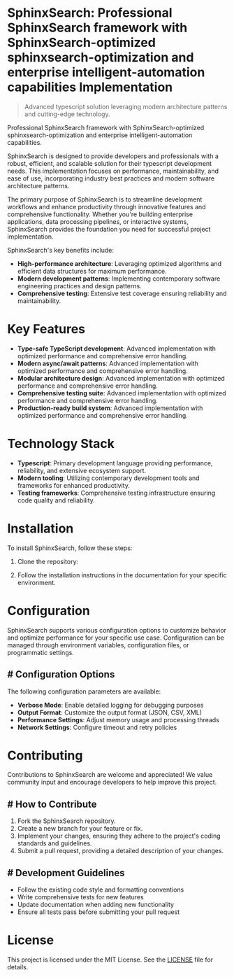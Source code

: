 <!-- fallback_SphinxSearch_20250824101929_87749 -->

# SphinxSearch: Professional SphinxSearch framework with SphinxSearch-optimized sphinxsearch-optimization and enterprise intelligent-automation capabilities Implementation
> Advanced typescript solution leveraging modern architecture patterns and cutting-edge technology.

Professional SphinxSearch framework with SphinxSearch-optimized sphinxsearch-optimization and enterprise intelligent-automation capabilities.

SphinxSearch is designed to provide developers and professionals with a robust, efficient, and scalable solution for their typescript development needs. This implementation focuses on performance, maintainability, and ease of use, incorporating industry best practices and modern software architecture patterns.

The primary purpose of SphinxSearch is to streamline development workflows and enhance productivity through innovative features and comprehensive functionality. Whether you're building enterprise applications, data processing pipelines, or interactive systems, SphinxSearch provides the foundation you need for successful project implementation.

SphinxSearch's key benefits include:

* **High-performance architecture**: Leveraging optimized algorithms and efficient data structures for maximum performance.
* **Modern development patterns**: Implementing contemporary software engineering practices and design patterns.
* **Comprehensive testing**: Extensive test coverage ensuring reliability and maintainability.

# Key Features

* **Type-safe TypeScript development**: Advanced implementation with optimized performance and comprehensive error handling.
* **Modern async/await patterns**: Advanced implementation with optimized performance and comprehensive error handling.
* **Modular architecture design**: Advanced implementation with optimized performance and comprehensive error handling.
* **Comprehensive testing suite**: Advanced implementation with optimized performance and comprehensive error handling.
* **Production-ready build system**: Advanced implementation with optimized performance and comprehensive error handling.

# Technology Stack

* **Typescript**: Primary development language providing performance, reliability, and extensive ecosystem support.
* **Modern tooling**: Utilizing contemporary development tools and frameworks for enhanced productivity.
* **Testing frameworks**: Comprehensive testing infrastructure ensuring code quality and reliability.

# Installation

To install SphinxSearch, follow these steps:

1. Clone the repository:


2. Follow the installation instructions in the documentation for your specific environment.

# Configuration

SphinxSearch supports various configuration options to customize behavior and optimize performance for your specific use case. Configuration can be managed through environment variables, configuration files, or programmatic settings.

## # Configuration Options

The following configuration parameters are available:

* **Verbose Mode**: Enable detailed logging for debugging purposes
* **Output Format**: Customize the output format (JSON, CSV, XML)
* **Performance Settings**: Adjust memory usage and processing threads
* **Network Settings**: Configure timeout and retry policies

# Contributing

Contributions to SphinxSearch are welcome and appreciated! We value community input and encourage developers to help improve this project.

## # How to Contribute

1. Fork the SphinxSearch repository.
2. Create a new branch for your feature or fix.
3. Implement your changes, ensuring they adhere to the project's coding standards and guidelines.
4. Submit a pull request, providing a detailed description of your changes.

## # Development Guidelines

* Follow the existing code style and formatting conventions
* Write comprehensive tests for new features
* Update documentation when adding new functionality
* Ensure all tests pass before submitting your pull request

# License

This project is licensed under the MIT License. See the [LICENSE](https://github.com/Jennifercruz23/SphinxSearch/blob/main/LICENSE) file for details.
